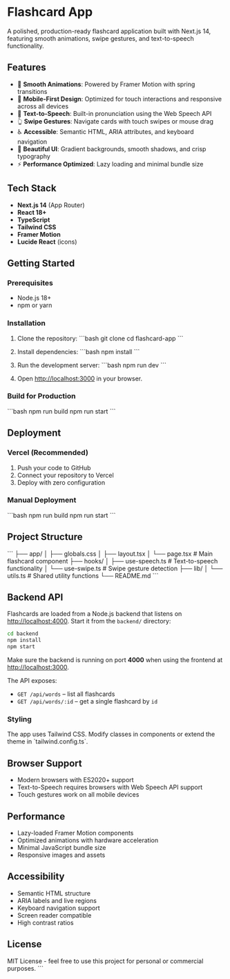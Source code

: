 # Flashcard App

A polished, production-ready flashcard application built with Next.js 14, featuring smooth animations, swipe gestures, and text-to-speech functionality.

## Features

- 🎯 **Smooth Animations**: Powered by Framer Motion with spring transitions
- 📱 **Mobile-First Design**: Optimized for touch interactions and responsive across all devices
- 🎵 **Text-to-Speech**: Built-in pronunciation using the Web Speech API
- 👆 **Swipe Gestures**: Navigate cards with touch swipes or mouse drag
- ♿ **Accessible**: Semantic HTML, ARIA attributes, and keyboard navigation
- 🎨 **Beautiful UI**: Gradient backgrounds, smooth shadows, and crisp typography
- ⚡ **Performance Optimized**: Lazy loading and minimal bundle size

## Tech Stack

- **Next.js 14** (App Router)
- **React 18+**
- **TypeScript**
- **Tailwind CSS**
- **Framer Motion**
- **Lucide React** (icons)

## Getting Started

### Prerequisites

- Node.js 18+ 
- npm or yarn

### Installation

1. Clone the repository:
\`\`\`bash
git clone <repository-url>
cd flashcard-app
\`\`\`

2. Install dependencies:
\`\`\`bash
npm install
\`\`\`

3. Run the development server:
\`\`\`bash
npm run dev
\`\`\`

4. Open [http://localhost:3000](http://localhost:3000) in your browser.

### Build for Production

\`\`\`bash
npm run build
npm run start
\`\`\`

## Deployment

### Vercel (Recommended)

1. Push your code to GitHub
2. Connect your repository to Vercel
3. Deploy with zero configuration

### Manual Deployment

\`\`\`bash
npm run build
npm run start
\`\`\`

## Project Structure

\`\`\`
├── app/
│   ├── globals.css
│   ├── layout.tsx
│   └── page.tsx          # Main flashcard component
├── hooks/
│   ├── use-speech.ts     # Text-to-speech functionality
│   └── use-swipe.ts      # Swipe gesture detection
├── lib/
│   └── utils.ts          # Shared utility functions
└── README.md
\`\`\`

## Backend API

Flashcards are loaded from a Node.js backend that listens on [http://localhost:4000](http://localhost:4000). Start it from the `backend/` directory:

```bash
cd backend
npm install
npm start
```

Make sure the backend is running on port **4000** when using the frontend at [http://localhost:3000](http://localhost:3000).

The API exposes:

- `GET /api/words` – list all flashcards
- `GET /api/words/:id` – get a single flashcard by `id`


### Styling

The app uses Tailwind CSS. Modify classes in components or extend the theme in \`tailwind.config.ts\`.

## Browser Support

- Modern browsers with ES2020+ support
- Text-to-Speech requires browsers with Web Speech API support
- Touch gestures work on all mobile devices

## Performance

- Lazy-loaded Framer Motion components
- Optimized animations with hardware acceleration
- Minimal JavaScript bundle size
- Responsive images and assets

## Accessibility

- Semantic HTML structure
- ARIA labels and live regions
- Keyboard navigation support
- Screen reader compatible
- High contrast ratios

## License

MIT License - feel free to use this project for personal or commercial purposes.
\`\`\`
